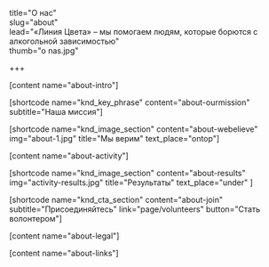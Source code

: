 title="О нас"  
slug="about"  
lead="«Линия Цвета» – мы помогаем людям, которые борются с алкогольной зависимостью"  
thumb="o nas.jpg"  

+++

[content name="about-intro"]

[shortcode name="knd_key_phrase" content="about-ourmission" subtitle="Наша миссия"]

[shortcode name="knd_image_section" content="about-webelieve" img="about-1.jpg" title="Мы верим" text_place="ontop"]

[content name="about-activity"]

[shortcode name="knd_image_section" content="about-results" img="activity-results.jpg" title="Результаты" text_place="under" ]

[shortcode name="knd_cta_section" content="about-join" subtitle="Присоединяйтесь" link="page/volunteers" button="Стать волонтером"]

[content name="about-legal"]

<div class="knd-links center">
[content name="about-links"]
</div>
